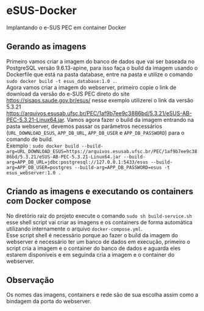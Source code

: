 # eSUS-Docker
Implantando o e-SUS PEC em container Docker

Gerando as imagens
--
Primeiro vamos criar a imagem do banco de dados que vai ser baseada no PostgreSQL versão 9.6.13-apine, para isso faça o build da imagem usando o Dockerfile que está na pasta database, entre na pasta e utilize o comando ```sudo docker build -t esus_database:1.0 .```.<br/>
Agora vamos criar a imagem do webserver, primeiro copie o link de download da versão do e-SUS PEC direto do site https://sisaps.saude.gov.br/esus/ nesse exemplo utilizerei o link da versão 5.3.21 https://arquivos.esusab.ufsc.br/PEC/1af9b7ee9c3886bd/5.3.21/eSUS-AB-PEC-5.3.21-Linux64.jar.
Vamos agora fazer o build da imagem entrando na pasta webserver, devemos passar os parâmetros necessários  (```URL_DOWNLOAD_ESUS```, ```APP_DB_URL```, ```APP_DB_USER``` e ```APP_DB_PASSWORD```) para o comando de build.<br/>Exemplo : ```sudo docker build --build-arg=URL_DOWNLOAD_ESUS=https://arquivos.esusab.ufsc.br/PEC/1af9b7ee9c3886bd/5.3.21/eSUS-AB-PEC-5.3.21-Linux64.jar --build-arg=APP_DB_URL=jdbc:postgresql://127.0.0.1:5433/esus --build-arg=APP_DB_USER=postgres --build-arg=APP_DB_PASSWORD=esus -t esus_webserver:1.0 .```<br/>

Criando as imagens e executando os containers com Docker compose
--
No diretório raiz do projeto execute o comando ``sudo sh build-service.sh`` esse shell script vai criar as imagens e os containers de forma automática utilizando internamente o arquivo ``docker-compose.yml``.<br/>
Esse script shell é necessário porque ao fazer o build da imagem do webserver é necessário ter um banco de dados em execução, primeiro o script cria a imagem e o container do banco de dados e aguarda eles estarem disponíveis e em seguinda cria a imagem e o container do webserver.

Observação
--
Os nomes das imagens, containers e rede são de sua escolha assim como a bindagem da porta do webserver.
